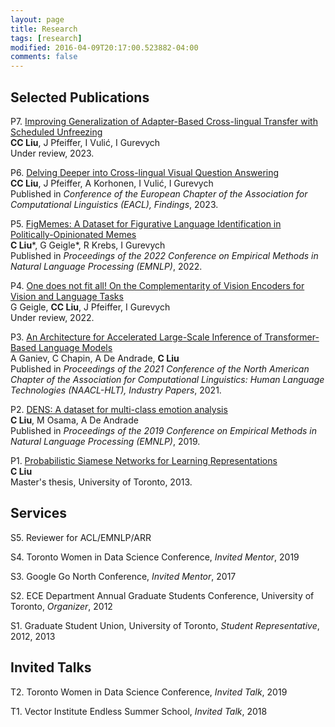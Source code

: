 ```yaml
---
layout: page
title: Research
tags: [research]
modified: 2016-04-09T20:17:00.523882-04:00
comments: false
---
```


## Selected Publications

P7. [Improving Generalization of Adapter-Based Cross-lingual Transfer with Scheduled Unfreezing](https://arxiv.org/abs/2301.05487)<br/> 
**CC Liu**, J Pfeiffer, I Vulić, I Gurevych<br/>
Under review, 2023.

P6. [Delving Deeper into Cross-lingual Visual Question Answering](https://arxiv.org/abs/2202.07630)<br/> 
**CC Liu**, J Pfeiffer, A Korhonen, I Vulić, I Gurevych<br/>
Published in <i>Conference of the European Chapter of the Association for Computational Linguistics (EACL), Findings</i>, 2023.

P5. [FigMemes: A Dataset for Figurative Language Identification in Politically-Opinionated Memes](https://aclanthology.org/2022.emnlp-main.476/)<br/> 
**C Liu***, G Geigle*, R Krebs, I Gurevych<br/>
Published in <i>Proceedings of the 2022 Conference on Empirical Methods in Natural Language Processing (EMNLP)</i>, 2022. 

P4. [One does not fit all! On the Complementarity of Vision Encoders for Vision and Language Tasks](https://arxiv.org/abs/2210.06379)<br/> 
G Geigle, **CC Liu**, J Pfeiffer, I Gurevych<br/>
Under review, 2022.

P3. [An Architecture for Accelerated Large-Scale Inference of Transformer-Based Language Models](https://aclanthology.org/2021.naacl-industry.21.pdf)<br/> 
A Ganiev, C Chapin, A De Andrade, **C Liu**<br/>
Published in <i>Proceedings of the 2021 Conference of the North American Chapter of the Association for Computational Linguistics: Human Language Technologies (NAACL-HLT), Industry Papers</i>, 2021. 

P2. [DENS: A dataset for multi-class emotion analysis](https://aclanthology.org/D19-1656.pdf)<br/> 
**C Liu**, M Osama, A De Andrade<br/>
Published in <i>Proceedings of the 2019 Conference on Empirical Methods in Natural Language Processing (EMNLP)</i>, 2019. 

P1. [Probabilistic Siamese Networks for Learning Representations](https://central.bac-lac.gc.ca/.item?id=TC-OTU-43097&op=pdf&app=Library&oclc_number=1033135324)<br/> 
**C Liu**<br/>
Master's thesis, University of Toronto, 2013.

## Services

S5. Reviewer for ACL/EMNLP/ARR

S4. Toronto Women in Data Science Conference, <i>Invited Mentor</i>, 2019<br/>

S3. Google Go North Conference, <i>Invited Mentor</i>, 2017<br/>

S2. ECE Department Annual Graduate Students Conference, University of Toronto, <i>Organizer</i>, 2012<br/>

S1. Graduate Student Union, University of Toronto, <i>Student Representative</i>, 2012, 2013<br/>

## Invited Talks

T2. Toronto Women in Data Science Conference, <i>Invited Talk</i>, 2019<br/>
   
T1. Vector Institute Endless Summer School, <i>Invited Talk</i>, 2018<br/>
